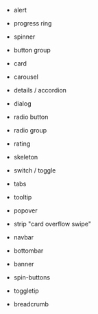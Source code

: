 -   alert
-   progress ring
-   spinner
-   button group
-   card
-   carousel
-   details / accordion
-   dialog

-   radio button
-   radio group
-   rating
-   skeleton
-   switch / toggle
-   tabs
-   tooltip
-   popover
-   strip "card overflow swipe"
-   navbar
-   bottombar
-   banner
-   spin-buttons
-   toggletip
-   breadcrumb
